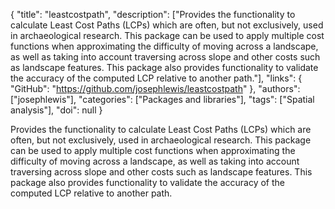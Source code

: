 {
  "title": "leastcostpath",
  "description": ["Provides the functionality to calculate Least Cost Paths (LCPs) which are often, but not exclusively, used in archaeological research. This package can be used to apply multiple cost functions when approximating the difficulty of moving across a landscape, as well as taking into account traversing across slope and other costs such as landscape features. This package also provides functionality to validate the accuracy of the computed LCP relative to another path."],
  "links": {
    "GitHub": "https://github.com/josephlewis/leastcostpath"
  },
  "authors": ["josephlewis"],
  "categories": ["Packages and libraries"],
  "tags": ["Spatial analysis"],
  "doi": null
}

<!-- Generated by csv2md.R – do not edit by hand -->

Provides the functionality to calculate Least Cost Paths (LCPs) which are often, but not exclusively, used in archaeological research. This package can be used to apply multiple cost functions when approximating the difficulty of moving across a landscape, as well as taking into account traversing across slope and other costs such as landscape features. This package also provides functionality to validate the accuracy of the computed LCP relative to another path.
